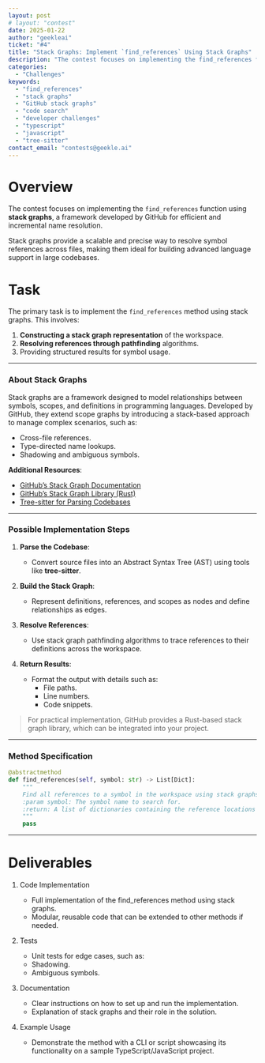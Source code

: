 ```yaml
---
layout: post
# layout: "contest"
date: 2025-01-22
author: "geekleai"
ticket: "#4"
title: "Stack Graphs: Implement `find_references` Using Stack Graphs"
description: "The contest focuses on implementing the find_references function using stack graphs. These provide a scalable and precise way to resolve symbol references across files, ideal for advanced language support in large codebases."
categories: 
  - "Challenges"
keywords:
  - "find_references"
  - "stack graphs"
  - "GitHub stack graphs"
  - "code search"
  - "developer challenges"
  - "typescript"
  - "javascript"
  - "tree-sitter"
contact_email: "contests@geekle.ai"
---
```


# Overview
The contest focuses on implementing the `find_references` function using **stack graphs**, a framework developed by GitHub for efficient and incremental name resolution. 

Stack graphs provide a scalable and precise way to resolve symbol references across files, making them ideal for building advanced language support in large codebases.


# Task
The primary task is to implement the `find_references` method using stack graphs. This involves:
1. **Constructing a stack graph representation** of the workspace.
2. **Resolving references through pathfinding** algorithms.
3. Providing structured results for symbol usage.

---

### About Stack Graphs
Stack graphs are a framework designed to model relationships between symbols, scopes, and definitions in programming languages. Developed by GitHub, they extend scope graphs by introducing a stack-based approach to manage complex scenarios, such as:
- Cross-file references.
- Type-directed name lookups.
- Shadowing and ambiguous symbols.

**Additional Resources**:
- [GitHub’s Stack Graph Documentation](https://github.github.com/stack-graph-docs/)
- [GitHub’s Stack Graph Library (Rust)](https://github.com/github/stack-graphs)
- [Tree-sitter for Parsing Codebases](https://tree-sitter.github.io/tree-sitter/)

---

### Possible Implementation Steps

1. **Parse the Codebase**:
   - Convert source files into an Abstract Syntax Tree (AST) using tools like **tree-sitter**.

2. **Build the Stack Graph**:
   - Represent definitions, references, and scopes as nodes and define relationships as edges.

3. **Resolve References**:
   - Use stack graph pathfinding algorithms to trace references to their definitions across the workspace.

4. **Return Results**:
   - Format the output with details such as:
     - File paths.
     - Line numbers.
     - Code snippets.

> For practical implementation, GitHub provides a Rust-based stack graph library, which can be integrated into your project.

---


### Method Specification

```python
@abstractmethod
def find_references(self, symbol: str) -> List[Dict]:
    """
    Find all references to a symbol in the workspace using stack graphs.
    :param symbol: The symbol name to search for.
    :return: A list of dictionaries containing the reference locations and metadata.
    """
    pass
```

---

# Deliverables

1. Code Implementation
	- Full implementation of the find_references method using stack graphs.
	- Modular, reusable code that can be extended to other methods if needed.

2. Tests
	- Unit tests for edge cases, such as:
	- Shadowing.
	- Ambiguous symbols.

3. Documentation
	- Clear instructions on how to set up and run the implementation.
	- Explanation of stack graphs and their role in the solution.

4. Example Usage
	- Demonstrate the method with a CLI or script showcasing its functionality on a sample TypeScript/JavaScript project.